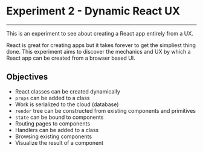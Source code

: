 # Experiment 2 - Dynamic React UX

--------------------------------------------------------------------------------
This is an experiment to see about creating a React app entirely from a UX.

React is great for creating apps but it takes forever to get the simpliest thing
done.  This experiment aims to discover the mechanics and UX by which a React
app can be created from a browser based UI.

## Objectives

* React classes can be created dynamically
* `props` can be added to a class
* Work is serialized to the cloud (database)
* `render` tree can be constructed from existing components and primitives
* `state` can be bound to components
* Routing pages to components
* Handlers can be added to a class
* Browsing existing components
* Visualize the result of a component
